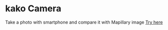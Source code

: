 # kako Camera
 Take a photo with smartphone and compare it with Mapillary image
[Try here](https://tankaru.github.io/kako-Camera/)
